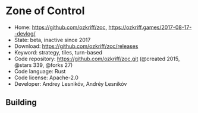 # Zone of Control

- Home: https://github.com/ozkriff/zoc, https://ozkriff.games/2017-08-17--devlog/
- State: beta, inactive since 2017
- Download: https://github.com/ozkriff/zoc/releases
- Keyword: strategy, tiles, turn-based
- Code repository: https://github.com/ozkriff/zoc.git (@created 2015, @stars 339, @forks 27)
- Code language: Rust
- Code license: Apache-2.0
- Developer: Andrey Lesnikóv, Andréy Lesnikóv

## Building

